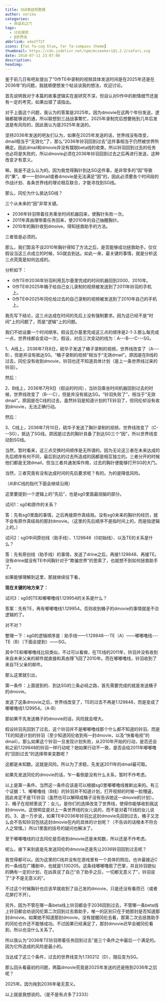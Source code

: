 ```yaml
---
title: SG0真结局整理
author: serika
categories:
  - 命运石之门
tags:
  - 讨论探究
  - β世界线
abbrlink: e4e2f72f
icons: [fas fa-cog blue, far fa-compass theme]
thumbnail: https://cdn.jsdelivr.net/npm/mcseekeri@1.2.2/safari.svg
date: 2018-07-11 23:07:00
description:
headimg:
---
```

鉴于前几日有吧友提出了“0作TE中录制的视频具体发送时间是在2025年还是在2036年”的问题，我就顺便想发个帖谈谈我的想法，欢迎讨论。
<!-- more -->
首先说明我对于本篇的故事逻辑实在是研究不深，但自认对0作中的剧情细节还是有一定的考究，如果出错了请指出。

对于上面这个问题，我认为的答案是2025年。因为dmovie在这两个年份发送，逻辑都能够说的通，所以联想到三战战事繁忙，2025年录制完后想要拖到几年后发送是有风险的，因此我认为是2025年发送的。

坚持2036年发送的吧友们认为，如果在2025年发送的话，世界线没有改变，dmail相当于“无效化”了，那么“2036年铃羽回到过去”这件事相当于仍然被世界所确定。因此dmail和dmovie并没有摆脱beta线的收束。所以铃羽回到过去的任务也必将是失败的，所以dmovie必须在2036年铃羽回到过去之后再进行发送，这种改变才有意义。

嘛，我是不这么认为的。因为我觉得胸针到达SG这件事，是非常多的“因”导致的“果”。单一一封dmail或者dmovie是无法满足“因”的，因此必须要各个时间段的作战计划、各条世界线的理论相互联合，才能寻找到SG线。

那么，冈伦为什么抵达SG线？

三个从未来的“因”非常关键。

- 2036年铃羽带着任务乘坐时间机器回来，使胸针失败一次。
- 2011年真由理带着任务回来，使2010年的自己抽醒胸针。
- 2010年的胸针收到dmoive，得知拯救助手的方法。

三者皆是必须的。

那么，我们暂且不谈2010年胸针得知了方法之后，是否能够成功拯救助手。仅仅假设当这三点成立的时候，SG就会到达。如此一来，最关键的事情，就是分析这三点究竟是如何达成的。

分析如下：

- 0作TE中2036年铃羽利用瓦尔基里完成的时间机器回到2000、2010年。
- 0作TE中2025年桶子给自己女儿录制的视频被发送到了2011年铃羽的手机上。
- 0作TE中2025年冈伦给过去的自己录制的视频被发送到了2010年自己的手机上。


我先写下结论，这三点达成在时间的先后上没有强制要求。因为这已经不是“时间”上的问题了，而是“逻辑”上的问题。

我们不妨设置一个时间顺序。假设瓦尔基里完成这三点的顺序是2-1-3.那么每完成一点，世界线都会变动一次，假设，对应三次变动的线为：A---B---C---SG。

1、A线上，2036年7月8日，硫华子发送了桶子录制的视频，世界线改变了（A---B），但是并没有抵达SG。“桶子录制的视频”相当于“无效dmail”。原因是在B线的过去，冈伦没有收到dmovie，铃羽也还不知道具体计划（是上一条世界线过来的铃羽）。

然后：

2、B线上，2036年7月9日（假设的时间），当铃羽乘坐时间机器回到过去的时候，世界线改变了（B---C），但是并没有抵达SG。“铃羽失败了”，相当于“无效dmail”。原因是在C线的过去，虽然铃羽是知道计划的TE铃羽了，但冈伦却没有收到dmovie，无法正确行动。

然后：

3、C线上，2036年7月10日，硫华子发送了胸针录制的视频，世界线改变了（C---SG），抵达了SG线。原因是过去的胸针具备了到达SG三个“因”，所以世界线变动到SG线。

当然，暂时看来，这三点交换时间顺序是无所谓的。因为无论这三者在未来达成的先后顺序有何不同，最后到达的过去所造成的因都是相互独立的。三者分开的时候他们都是无效dmail，但当三者共通发挥作用，过去的胸针便能够打开SG的大门。


当然，三者究竟有没有达成时间的先后要求呢？有的。为的是降低风险。

（A\B\C线的指代下面会继续沿用）

这里要提到一个逻辑上的“先后”，也是sg0里面最烧脑的部分。

试问1：sg0和原作的关系？

答：先有sg0里面的事情，之后再接原作真结局。没有sg0未来的胸针的经历，就不会有原作真结局的那封dmovie。（这里的先后顺序不是指时间上的，而是指逻辑上的。）

试问2：sg0中间原创线（助手线）、1.129848（0初始线）、以及TE的关系是什么？

答：先有原创线（助手线）的事情，发送了drine之后，再接1.129848、再接TE。没有drine就没有TE中间胸针对于“欺骗世界”的思索了，也就想不到如何拯救助手了。

如果能够理解到这里，那就继续往下看，

**现在关键的地方来了：**

试问3：sg0的TE和嘟嘟噜线1.129954的关系是什么？

答案：先有TE，再有嘟嘟噜线1.129954。否则收到桶子的dmovie的事情就是不合逻辑的了。

对不对？

整理一下：sg0的逻辑顺序是：助手线——1.129848---TE（A）——嘟嘟噜线---TE（B）（下面会提到）——SG。

其中TE和嘟嘟噜线比较类似，不过可以看做，在TE线的2011年，铃羽并没有收到来自未来父亲的邮件就直接和真由理飞回了2010年。而在嘟嘟噜线，铃羽收到了来自TE父亲的邮件。

那么这里就引出，

第一条件：上面提到的、到达SG的三条必经之路，首先需要完成的就是发送桶子的dmovie。

发送了这条dmovie之后，世界线改变了，TE的过去不再是1.129848，而是变成了嘟嘟噜线1.129954。（A-B）

那如果不先发送桶子的dmovie的话，风险就会增大。

假设铃羽先回到了过去，这个铃羽并不是嘟嘟噜线那个什么都不知道的铃羽，而是TE的知道计划的铃羽（至少知道冈伦收到有一封dmovie，以及“快看电视”的dmail）。那么如果这个铃羽一旦发现计划失败，从2010年开始的行动，是否还会和之前1.129848的铃羽一样行动呢？她如果行动不一致，是否会给2011年嘟嘟噜的“回到过去”的选择带来变数呢？

这都是未知数。这就是风险。所以为了求稳，先发送2011年的dmail最可取。

如果先发送冈伦的dmovie的话，乍一看倒是没有什么关系，暂时不作考虑。

以上是第一条件。当然这一条件应该是可以根据sg0里嘟嘟噜线推断出来的。有三个证据：1、嘟嘟噜线（B线）的铃羽并不知道计划，打开视频的时候一脸懵逼，因此肯定不是TE铃羽（虽然也可以解释成桶子没有告诉她这一dmovie的计划）。2、桶子在视频里说了：女儿，是你们的选择改变了世界线，使得你能够收到我这封dmovie。这很明显是对上一条世界线的女儿说的，而不是对着TE线的女儿说的。3、退一万步说，如果TE中2036年铃羽比这封dmovie先回到过去，桶子又怎么会不告知铃羽包括这封dmovie在内的具体的计划呢？（不告诉的话根本不符合人之常情。）所以1里面的括号的疑问也解决了。

至于嘟嘟噜线的过去冈伦是否收到dmovie还是未知数，所以还是不作考虑。

呢么，接下来到底是先发送冈伦的dmovie还是先让2036铃羽回到过去呢？

我觉得都可以。因为这里的C线并没有在游戏里有一个具体的照应。也许最接近C的一条线在广播剧中，也就是1.130205。这条线嘟嘟噜扇了巴掌，并且铃羽貌似的确有一定的计划，在凶真说了自己“杀了助手之后，一切都无意义了”，铃羽说了“才不是无意义的”。

不过这个时候胸针也应该早就收到了自己发的dmovie，只是还没有看而已（或者花屏打不开）。

另外，因为不管在哪一条beta线上铃羽都会于2036回到过去，不管哪一条beta线上铃羽都会劝说冈伦第二次回到过去救助手，唯一的区别只在于她那封是否知道那封dmovie。如果她不知道那封dmovie，没有提醒冈伦去看，那第二次去拯救助手的冈伦也许还不能够成功。不过因果已经满足了，那封dmovie迟早会被冈伦看到，所以也没什么关系了。

所以我认为“2036年TE铃羽带着任务回到过去”是三个条件之中最后一个满足的。因为它所造成的风险是最小的。

当达成了这三个条件，过去的世界线变为1.130212（D），随后变为SG。

那么回头看最初的问题，两篇dmovie究竟是2025年发送的还是拖到2036年之后呢？

2025年。因为拖到2036年毫无意义。

以上就是我想说的。（是不是有点多了2333）
